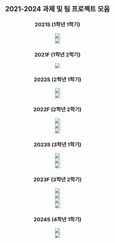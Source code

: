 <div align=center> 
<h2> 2021-2024 과제 및 팀 프로젝트 모음 </h2>

<h3>2021S (1학년 1학기)</h3> 
<a href="https://github.com/coolho1129/undergraduate/tree/main/Interactive-Programming">
<img src="https://img.shields.io/badge/Interactive Programming-FF154F?style=for-the-badge&logo=python&logoColor=white">
</a>
  <br>

<a href="https://github.com/coolho1129/undergraduate/tree/main/Software-and-problem-solving">
<img src="https://img.shields.io/badge/Software and problem solving-FF7043?style=for-the-badge&logo=python&logoColor=white">
</a>

<h3> 2021F (1학년 2학기)</h3>
<a href="https://github.com/coolho1129/undergraduate/tree/main/Basic-Programming">
<img src="https://img.shields.io/badge/Basic Programming-81C784?style=for-the-badge&logo=C&logoColor=white">
</a>

<h3> 2022S (2학년 1학기)</h3>
<a href="https://github.com/coolho1129/undergraduate/tree/main/Data-Structure">
<img src="https://img.shields.io/badge/Data Structure-81C784?style=for-the-badge&logo=C&logoColor=white">
</a><br>

<a href="https://github.com/coolho1129/undergraduate/tree/main/Java-Programming">
<img src="https://img.shields.io/badge/Java Programming-FF8A65?style=for-the-badge&logo=OpenJDK&logoColor=white">
</a>

<h3> 2022F (2학년 2학기)</h3>

<a href="https://github.com/coolho1129/undergraduate/tree/main/RISC-V">
<img src="https://img.shields.io/badge/RISC V-283272?style=for-the-badge&logo=risc-v&logoColor=white"></a><br>

<a href="https://github.com/coolho1129/undergraduate/tree/main/System-Programming">
<img src="https://img.shields.io/badge/System Programming-FC3F0?style=for-the-badge&logo=C&logoColor=white"></a><br>

<a href="https://github.com/coolho1129/undergraduate/tree/main/Linear-Algebra-Programming-Project">
<img src="https://img.shields.io/badge/Linear Algebra Programming Project-BA68C8?style=for-the-badge&logo=python&logoColor=white">
</a>

<h3> 2023S (3학년 1학기)</h3>
<a href="https://github.com/coolho1129/undergraduate/tree/main/Algorithm1">
<img src="https://img.shields.io/badge/Algorithm1-6405F6?style=for-the-badge&logo=python&logoColor=white">
</a><br>

<a href="https://github.com/coolho1129/undergraduate/tree/main/Network-Programming">
<img src="https://img.shields.io/badge/Network Programming-FD835?style=for-the-badge&logo=C&logoColor=white">
</a><br>
  
<a href="https://github.com/coolho1129/undergraduate/tree/main/Artificial-Intelligence">
<img src="https://img.shields.io/badge/Artificial Intelligence-64B5FF?style=for-the-badge&logo=python&logoColor=white">
</a>

<h3> 2023F (3학년 2학기)</h3>
<a href="https://github.com/coolho1129/undergraduate/tree/main/Database">
<img src="https://img.shields.io/badge/Database-FF004D?style=for-the-badge&logo=oracle&logoColor=white">
</a><br>

<a href="https://github.com/coolho1129/undergraduate/tree/main/Algorithm2">
<img src="https://img.shields.io/badge/Algorithm2-6405F6?style=for-the-badge&logo=python&logoColor=white">
</a><br>

<a href="https://github.com/coolho1129/undergraduate/tree/main/Capstone-Design-Project1">
<img src="https://img.shields.io/badge/Capstone Design Project1-BA6FFF?style=for-the-badge&logo=python&logoColor=white">
</a>
<br>

<a href="https://github.com/coolho1129/undergraduate/tree/main/Introduction-to-Machine-Learning">
<img src="https://img.shields.io/badge/Introduction to Machine Learning-64B5FF?style=for-the-badge&logo=python&logoColor=white">
</a>

<h3> 2024S (4학년 1학기)</h3>
<a href="https://github.com/coolho1129/undergraduate/tree/main/DeepLearning">
  <img src="https://img.shields.io/badge/Deep Learning-64B5FF?style=for-the-badge&logo=python&logoColor=white">
</a>
<br>
<a href="https://github.com/coolho1129/undergraduate/tree/main/Capstone-Design-Project2">
<img src="https://img.shields.io/badge/Capstone Design Project2-BA6FFF?style=for-the-badge&logo=python&logoColor=white">
</a>
</div>
